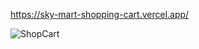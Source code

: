 https://sky-mart-shopping-cart.vercel.app/

![ShopCart](https://github.com/YogeshNegi10/SkyMart-Shopping-Cart/assets/169161916/345840e2-c6bf-43df-8a2d-7a5b7006cf20)
